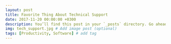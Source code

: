 ```yaml
---
layout: post
title: Favorite Thing About Technical Support
date: 2017-11-20 00:00:00 +0300
description: You’ll find this post in your `_posts` directory. Go ahead and edit it and re-build the site to see your changes. # Add post description (optional)
img: tech_support.jpg # Add image post (optional)
tags: [Productivity, Software] # add tag
---
```


